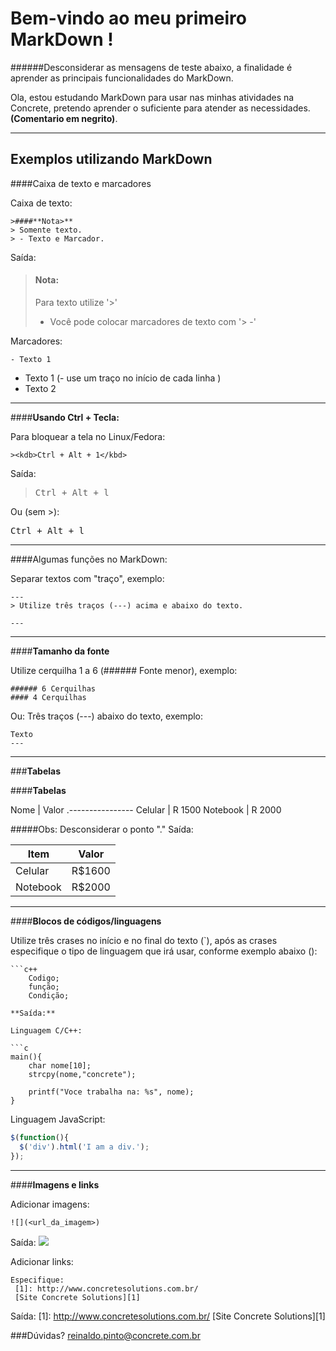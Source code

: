 Bem-vindo ao meu primeiro MarkDown !
===================

######Desconsiderar as mensagens de teste abaixo, a finalidade é aprender as principais funcionalidades do MarkDown.


Ola, estou estudando MarkDown para usar nas minhas atividades na Concrete, pretendo aprender o suficiente para atender as necessidades. **(Comentario em negrito)**.

---
Exemplos utilizando MarkDown
--- 

####Caixa de texto e marcadores
 
 Caixa de texto:
 
 ```
 >####**Nota>**
 > Somente texto.
 > - Texto e Marcador.
 ```
 
 Saída:
 
>#### **Nota:** 
> Para texto utilize '>'
> - Você pode colocar marcadores de texto com '> -'
> 

Marcadores:

```
- Texto 1
```

- Texto 1 (- use um traço no início de cada linha )
- Texto 2

----
####**Usando Ctrl + Tecla:**

Para bloquear a tela no Linux/Fedora:

```
><kdb>Ctrl + Alt + 1</kbd>
```
Saída:

><kbd>Ctrl + Alt + l</kbd> 

Ou (sem >):

<kbd>Ctrl + Alt + l</kbd>

___
####Algumas funções no MarkDown:

Separar textos com "traço", exemplo:

```
---
> Utilize três traços (---) acima e abaixo do texto.

---
```
---

####**Tamanho da fonte**

Utilize cerquilha 1 a 6 (###### Fonte menor), exemplo:
```
###### 6 Cerquilhas  
#### 4 Cerquilhas
```

Ou:
Três traços (---) abaixo do texto, exemplo:

```
Texto
---
```

---
###**Tabelas**

####**Tabelas**

Nome     |    Valor
.----------------
Celular | R 1500
Notebook | R 2000 

#####Obs: Desconsiderar o ponto "."
Saída:

Item     | Valor
-------- | ---
Celular | R$1600
Notebook | R$2000


---
####**Blocos de códigos/linguagens**

Utilize três crases no início e no final do texto (`), após as crases especifique o tipo de linguagem que irá usar, conforme exemplo abaixo ():
```
```c++
	Codigo;
	função;
	Condição;
 ``` 
```
**Saída:**

Linguagem C/C++:

```c
main(){
	char nome[10];
	strcpy(nome,"concrete");

	printf("Voce trabalha na: %s", nome);
}
```
Linguagem JavaScript:
```javascript
$(function(){
  $('div').html('I am a div.');
});
```

---
####**Imagens e links**

Adicionar imagens:
```
![](<url_da_imagem>)
```
Saída:
![](https://encrypted-tbn0.gstatic.com/images?q=tbn:ANd9GcTIuTMPLwJ-kbKX1DqaZuTgQI72NQzfjPTfU16S6XTuT_cCjrCn)

Adicionar links:
```
Especifique:
 [1]: http://www.concretesolutions.com.br/
 [Site Concrete Solutions][1]
```
Saída:
 [1]: http://www.concretesolutions.com.br/
 [Site Concrete Solutions][1]


###Dúvidas? 
reinaldo.pinto@concrete.com.br
